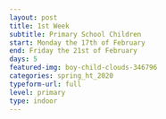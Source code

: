 ```yaml
---
layout: post
title: 1st Week
subtitle: Primary School Children
start: Monday the 17th of February
end: Friday the 21st of February
days: 5
featured-img: boy-child-clouds-346796
categories: spring_ht_2020
typeform-url: full
level: primary
type: indoor
---
```

